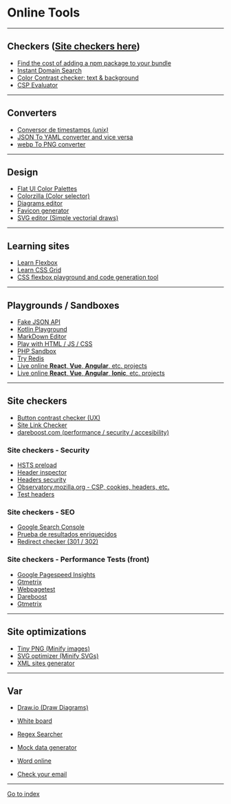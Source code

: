 # Online Tools

***
## Checkers ([Site checkers here](#site-checkers))

* <a href="https://bundlephobia.com/"
    rel="nofollow noopener noreferrer external"
    target="_blank">Find the cost of adding a npm package to your bundle</a>
* <a href="https://instantdomainsearch.com/"
    rel="nofollow noopener noreferrer external"
    target="_blank">Instant Domain Search</a>
* [Color Contrast checker: text & background](https://dequeuniversity.com/rules/axe/3.5/color-contrast)
* [CSP Evaluator](https://csp-evaluator.withgoogle.com/)


***

## Converters

* <a href="https://www.epochconverter.com"
    rel="nofollow noopener noreferrer external"
    target="_blank">Conversor de timestamps *(unix)*</a>
* <a href="https://www.json2yaml.com"
    rel="nofollow noopener noreferrer external"
    target="_blank">JSON To YAML converter and vice versa</a>
* <a href="https://cloudconvert.com/webp-to-png"
    rel="nofollow noopener noreferrer external"
    target="_blank">webp To PNG converter</a>


***

## Design

* <a href="https://flatuicolors.com/"
    rel="nofollow noopener noreferrer external"
    target="_blank">Flat UI Color Palettes</a>
* <a href="http://www.colorzilla.com/gradient-editor"
    rel="nofollow noopener noreferrer external"
    target="_blank">Colorzilla (Color selector)</a>
* <a href="https://app.creately.com/manage/project/home"
    rel="nofollow noopener noreferrer external"
    target="_blank">Diagrams editor</a>
* <a href="https://realfavicongenerator.net"
    rel="nofollow noopener noreferrer external"
    target="_blank">Favicon generator</a>
* <a href="https://editor.method.ac"
    rel="nofollow noopener noreferrer external"
    target="_blank">SVG editor (Simple vectorial draws)</a>


***

## Learning sites

* <a href="https://flexboxfroggy.com/#es"
    rel="nofollow noopener noreferrer external"
    target="_blank">Learn Flexbox</a>
* <a href="http://cssgridgarden.com/#es"
    rel="nofollow noopener noreferrer external"
    target="_blank">Learn CSS Grid</a>
* <a href="https://the-echoplex.net/flexyboxes/"
    rel="nofollow noopener noreferrer external"
    target="_blank">CSS flexbox playground and code generation tool</a>


***

## Playgrounds / Sandboxes

* <a href="https://jsonplaceholder.typicode.com/"
    rel="nofollow noopener noreferrer external"
    target="_blank">Fake JSON API</a>
* <a href="https://play.kotlinlang.org"
    rel="nofollow noopener noreferrer external"
    target="_blank">Kotlin Playground</a>
* <a href="https://dillinger.io/"
    rel="nofollow noopener noreferrer external"
    target="_blank">MarkDown Editor</a>
* <a href="https://playcode.io"
    rel="nofollow noopener noreferrer external"
    target="_blank">Play with HTML / JS / CSS</a>
* <a href="http://sandbox.onlinephpfunctions.com/"
    rel="nofollow noopener noreferrer external"
    target="_blank">PHP Sandbox</a>
* <a href="http://try.redis.io/"
    rel="nofollow noopener noreferrer external"
    target="_blank">
    Try Redis</a>
* <a href="https://codesandbox.io/"
    rel="nofollow noopener noreferrer external"
    target="_blank">
    Live online **React**, **Vue**, **Angular**, etc. projects</a>
* <a href="https://stackblitz.com/"
    rel="nofollow noopener noreferrer external"
    target="_blank">
    Live online **React**, **Vue**, **Angular**, **Ionic**, etc. projects</a>
***

## Site checkers
<span id="site-checkers"></span>

* <a href="https://www.aditus.io/button-contrast-checker/"
    rel="nofollow noopener noreferrer external"
    target="_blank">
    Button contrast checker (UX)</a>
* <a href="https://www.drlinkcheck.com"
    rel="nofollow noopener noreferrer external"
    target="_blank">
    Site Link Checker</a>
* <a href="https://www.dareboost.com/"
    rel="nofollow noopener noreferrer external"
    target="_blank">
    dareboost.com (performance / security / accesibility)</a>


### Site checkers - Security

* <a href="https://hstspreload.org"
    rel="nofollow noopener noreferrer external"
    target="_blank">
    HSTS preload</a>
* <a href="https://headerinspector.com"
    rel="nofollow noopener noreferrer external"
    target="_blank">
    Header inspector</a>
* <a href="https://securityheaders.com"
    rel="nofollow noopener noreferrer external"
    target="_blank">Headers security</a>
* <a href="https://observatory.mozilla.org"
    rel="nofollow noopener noreferrer external"
    target="_blank">
    Observatory.mozilla.org - CSP, cookies, headers, etc.</a>
* <a href="https://redbot.org/"
    rel="nofollow noopener noreferrer external"
    target="_blank">
    Test headers</a>


### Site checkers - SEO

* <a href="https://search.google.com/search-console"
    rel="nofollow noopener noreferrer external"
    target="_blank">
    Google Search Console</a>
* <a href="https://search.google.com/test/rich-results"
    rel="nofollow noopener noreferrer external"
    target="_blank">
    Prueba de resultados enriquecidos</a>
* <a href="http://www.redirect-checker.org/bulk-redirect-checker.php"
    rel="nofollow noopener noreferrer external"
    target="_blank">
    Redirect checker (301 / 302)</a>


### Site checkers - Performance Tests (front)

* <a href="https://developers.google.com/speed/pagespeed/insights/?hl=es"
    rel="nofollow noopener noreferrer external"
    target="_blank">Google Pagespeed Insights</a>
* <a href="https://gtmetrix.com/"
    rel="nofollow noopener noreferrer external"
    target="_blank">Gtmetrix</a>
* <a href="https://webpagetest.org/"
    rel="nofollow noopener noreferrer external"
    target="_blank">Webpagetest</a>
* <a href="https://www.dareboost.com/"
    rel="nofollow noopener noreferrer external"
    target="_blank">Dareboost</a>
* <a href="https://gtmetrix.com"
    rel="nofollow noopener noreferrer external"
    target="_blank">Gtmetrix</a>

***

## Site optimizations

* <a href="https://tinypng.com"
    rel="nofollow noopener noreferrer external"
    target="_blank">Tiny PNG (Minify images)</a>
* <a href="https://jakearchibald.github.io/svgomg"
    rel="nofollow noopener noreferrer external"
    target="_blank">SVG optimizer (Minify SVGs)</a>
* <a href="https://www.xml-sitemaps.com/crawl.html"
    rel="nofollow noopener noreferrer external"
    target="_blank">XML sites generator</a>


***

## Var

* <a href="https://www.draw.io"
    rel="nofollow noopener noreferrer external"
    target="_blank">Draw.io (Draw Diagrams)</a>
* <a href="https://whiteboardfox.com"
    rel="nofollow noopener noreferrer external"
    target="_blank">White board</a>
* <a href="https://ihateregex.io"
    rel="nofollow noopener noreferrer external"
    target="_blank">Regex Searcher</a>
* <a href="https://www.mockaroo.com"
    rel="nofollow noopener noreferrer external"
    target="_blank">Mock data generator</a>
* <a href="https://office.live.com/start/Word.aspx"
    rel="nofollow noopener noreferrer external"
    target="_blank">Word online</a>

* <a href="https://monitor.firefox.com"
    rel="nofollow noopener noreferrer external"
    target="_blank">Check your email</a>


***

[Go to index](../../README.md)
